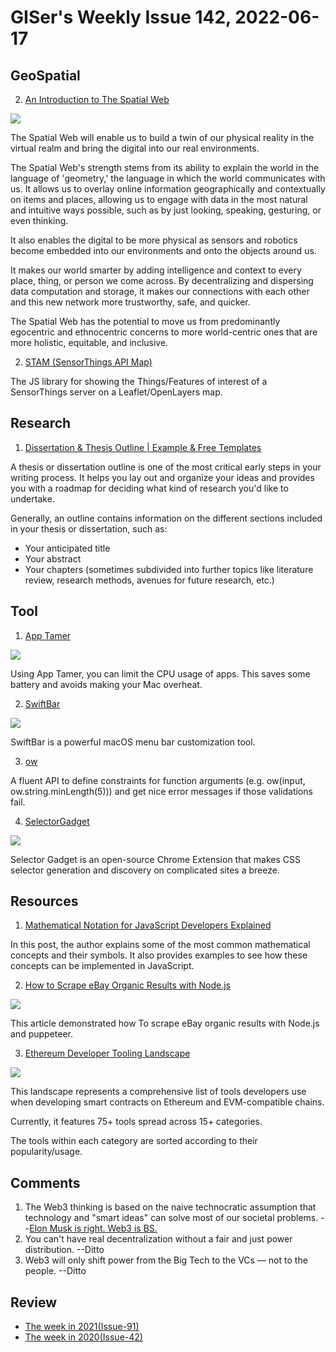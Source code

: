 # GISer's Weekly Issue 142, 2022-06-17

## GeoSpatial

2. [An Introduction to The Spatial Web](https://medium.com/swlh/an-introduction-to-the-spatial-web-bb8127f9ac45)

![](https://www2.deloitte.com/content/dam/insights/us/articles/6645_Spatial-web-strategy/Figures/6645_Fig1.jpg)

The Spatial Web will enable us to build a twin of our physical reality in the virtual realm and bring the digital into our real environments.

The Spatial Web's strength stems from its ability to explain the world in the language of 'geometry,' the language in which the world communicates with us. It allows us to overlay online information geographically and contextually on items and places, allowing us to engage with data in the most natural and intuitive ways possible, such as by just looking, speaking, gesturing, or even thinking.

It also enables the digital to be more physical as sensors and robotics become embedded into our environments and onto the objects around us.

It makes our world smarter by adding intelligence and context to every place, thing, or person we come across. By decentralizing and dispersing data computation and storage, it makes our connections with each other and this new network more trustworthy, safe, and quicker.

The Spatial Web has the potential to move us from predominantly egocentric and ethnocentric concerns to more world-centric ones that are more holistic, equitable, and inclusive.

2. [STAM (SensorThings API Map)](https://github.com/DataCoveEU/STAM)

The JS library for showing the Things/Features of interest of a SensorThings server on a Leaflet/OpenLayers map.

## Research

1. [Dissertation & Thesis Outline | Example & Free Templates](https://www.scribbr.com/dissertation/dissertation-thesis-outline/)

A thesis or dissertation outline is one of the most critical early steps in your writing process. It helps you lay out and organize your ideas and provides you with a roadmap for deciding what kind of research you'd like to undertake.

Generally, an outline contains information on the different sections included in your thesis or dissertation, such as:

- Your anticipated title
- Your abstract
- Your chapters (sometimes subdivided into further topics like literature review, research methods, avenues for future research, etc.)

## Tool

1. [App Tamer](https://www.stclairsoft.com/AppTamer/)

![](https://miro.medium.com/max/998/0*iNlEAP80o6ilrAdX.png)

Using App Tamer, you can limit the CPU usage of apps. This saves some battery and avoids making your Mac overheat.

2. [SwiftBar](https://github.com/swiftbar/SwiftBar)

![](https://user-images.githubusercontent.com/222100/101261866-267e2780-3708-11eb-9042-a57ad0ac6c78.gif)

SwiftBar is a powerful macOS menu bar customization tool.

3. [ow](https://github.com/sindresorhus/ow)

A fluent API to define constraints for function arguments (e.g. ow(input, ow.string.minLength(5))) and get nice error messages if those validations fail.

4. [SelectorGadget](https://chrome.google.com/webstore/detail/selectorgadget/mhjhnkcfbdhnjickkkdbjoemdmbfginb/related)

![](https://lh3.googleusercontent.com/QB9RiDOgBSbxRxFUkVoVXBroTU9XiHdDCF72aBwF3dejrN2ZIgk_MiOtfzOBspMcrbgPkai9dDOmq9qHolcv_x0DIw=w640-h400-e365-rj-sc0x00ffffff)

Selector Gadget is an open-source Chrome Extension that makes CSS selector generation and discovery on complicated sites a breeze.

## Resources

1. [Mathematical Notation for JavaScript Developers Explained](https://runjs.app/blog/mathematical-notation-for-javascript-developers-explained)

In this post, the author explains some of the most common mathematical concepts and their symbols. It also provides examples to see how these concepts can be implemented in JavaScript.

2. [How to Scrape eBay Organic Results with Node.js](https://dev.to/serpapi/how-to-scrape-ebay-organic-results-with-nodejs-5h7m)

![](https://res.cloudinary.com/practicaldev/image/fetch/s--vZDmSJ7p--/c_limit%2Cf_auto%2Cfl_progressive%2Cq_66%2Cw_880/https://user-images.githubusercontent.com/64033139/171663382-83677c90-7a01-47c6-8924-ecd07ba7d4fc.gif)

This article demonstrated how To scrape eBay organic results with Node.js and puppeteer.

3. [Ethereum Developer Tooling Landscape](https://github.com/dappcamp/landscape)

![](https://user-images.githubusercontent.com/78253155/172342647-04fe429e-022f-4b95-a049-ac0299a55da7.gif)

This landscape represents a comprehensive list of tools developers use when developing smart contracts on Ethereum and EVM-compatible chains.

Currently, it features 75+ tools spread across 15+ categories.

The tools within each category are sorted according to their popularity/usage.

## Comments

1. The Web3 thinking is based on the naive technocratic assumption that technology and "smart ideas" can solve most of our societal problems.
   --[Elon Musk is right. Web3 is BS.](https://maciekbaron.medium.com/elon-musk-is-right-web3-is-bs-1cdafc3f96f7)
2. You can't have real decentralization without a fair and just power distribution.
   --Ditto
3. Web3 will only shift power from the Big Tech to the VCs — not to the people.
   --Ditto

## Review

- [The week in 2021(Issue-91)](https://github.com/lkcozy/weekly/blob/master/docs/2021/issue-91.md)
- [The week in 2020(Issue-42)](https://github.com/lkcozy/weekly/blob/master/docs/2020/issue-42.md)
